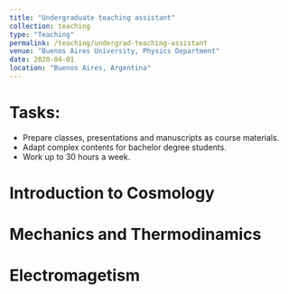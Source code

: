 ```yaml
---
title: "Undergraduate teaching assistant"
collection: teaching
type: "Teaching"
permalink: /teaching/undergrad-teaching-assistant
venue: "Buenos Aires University, Physics Department"
date: 2020-04-01
location: "Buenos Aires, Argentina"
---
```

# Tasks:
* Prepare classes, presentations and manuscripts as course materials.
* Adapt complex contents for bachelor degree students.
* Work up to 30 hours a week.

Introduction to Cosmology
======

Mechanics and Thermodinamics
======

Electromagetism
======
